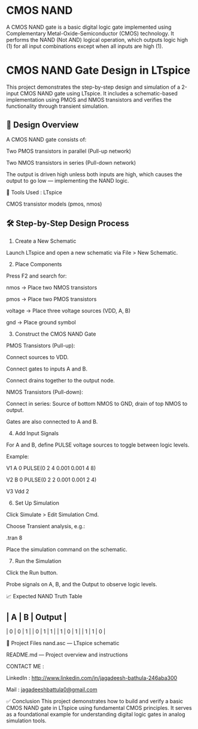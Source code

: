 # CMOS NAND

A CMOS NAND gate is a basic digital logic gate implemented using Complementary Metal-Oxide-Semiconductor (CMOS) technology. It performs the NAND (Not AND) logical operation, which outputs logic high (1) for all input combinations except when all inputs are high (1).

# CMOS NAND Gate Design in LTspice

This project demonstrates the step-by-step design and simulation of a 2-input CMOS NAND gate using LTspice. It includes a schematic-based implementation using PMOS and NMOS transistors and verifies the functionality through transient simulation.

## 🔧 Design Overview

A CMOS NAND gate consists of:

Two PMOS transistors in parallel (Pull-up network)

Two NMOS transistors in series (Pull-down network)

The output is driven high unless both inputs are high, which causes the output to go low — implementing the NAND logic.

🧰 Tools Used : LTspice 

CMOS transistor models (pmos, nmos)

## 🛠️ Step-by-Step Design Process

1. Create a New Schematic

Launch LTspice and open a new schematic via File > New Schematic.

2. Place Components

Press F2 and search for:

nmos → Place two NMOS transistors

pmos → Place two PMOS transistors

voltage → Place three voltage sources (VDD, A, B)

gnd → Place ground symbol

3. Construct the CMOS NAND Gate

PMOS Transistors (Pull-up):

Connect sources to VDD.

Connect gates to inputs A and B.

Connect drains together to the output node.

NMOS Transistors (Pull-down):

Connect in series: Source of bottom NMOS to GND, drain of top NMOS to output.

Gates are also connected to A and B.

4. Add Input Signals

For A and B, define PULSE voltage sources to toggle between logic levels.

Example:

V1 A 0 PULSE(0 2 4 0.001 0.001 4 8)

V2 B 0 PULSE(0 2 2 0.001 0.001 2 4)

V3 Vdd 2

6. Set Up Simulation

Click Simulate > Edit Simulation Cmd.

Choose Transient analysis, e.g.:

.tran 8

Place the simulation command on the schematic.

7. Run the Simulation

Click the Run button.

Probe signals on A, B, and the Output to observe logic levels.

📈 Expected NAND Truth Table

| A	| B	| Output |
------------------
| 0	| 0	|   1    |
| 0 |	1	|   1    |
| 1	| 0	|   1    |
| 1 |	1 | 	0    |

📁 Project Files
nand.asc — LTspice schematic

README.md — Project overview and instructions

CONTACT ME :

LinkedIn : http://www.linkedin.com/in/jagadeesh-bathula-246aba300

Mail : jagadeeshbattula0@gmail.com 

✅ Conclusion
This project demonstrates how to build and verify a basic CMOS NAND gate in LTspice using fundamental CMOS principles. It serves as a foundational example for understanding digital logic gates in analog simulation tools.
